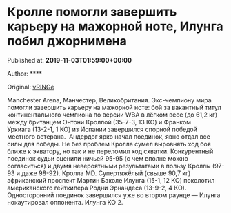 
# Кролле помогли завершить карьеру на мажорной ноте, Илунга побил джорнимена

Published at: **2019-11-03T01:59:00+00:00**

Author: ****

Original: [vRINGe](https://vringe.com/news/129128-krolle-pomogli-zavershit-kareru-na-mazhornoy-note-ilunga-pobil-dzhornimena.htm)

Manchester Arena, Манчестер, Великобритания. Экс-чемпиону мира помогли завершить карьеру на мажорной ноте: бой за вакантный титул континентального чемпиона по версии WBA в лёгком весе (до 61,2 кг) между британцем Энтони Кроллой (35-7-3, 13 КО) и Франком Уркиага (13-2-1, 1 КО) из Испании завершился спорной победой местного ветерана. 
Андердог ярко начал поединок, явно отдал все силы для победы. Не без проблем Кролла сумел выровнять ход боя ближе к экватору, но так и не переломил ход схватки. Конкурентный поединок судьи оценили ничьей 95-95 (с чем вполне можно согласиться) и двумя невероятными результатами в пользу Кроллы (97-93 и даже 98-92).
Кролла MD.
Супертяжёлый (свыше 90,7 кг) африканский проспект Мартин Баколе Илунга (15-1, 12 КО) поколотил американского гейткипера Родни Эрнандеса (13-9-2, 4 КО).
Односторонний поединок завершился уже во втором раунде — Илунга нокаутировал оппонента. Илунга КО 2.
